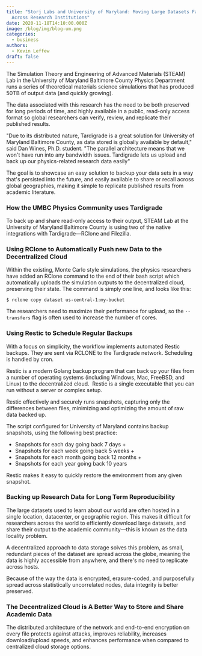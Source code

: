 ```yaml
---
title: "Storj Labs and University of Maryland: Moving Large Datasets Faster
  Across Research Institutions"
date: 2020-11-18T14:10:00.000Z
image: /blog/img/blog-um.png
categories:
  - business
authors:
  - Kevin Leffew
draft: false
---
```

The Simulation Theory and Engineering of Advanced Materials (STEAM) Lab in the University of Maryland Baltimore County Physics Department runs a series of theoretical materials science simulations that has produced 50TB of output data (and quickly growing).  

The data associated with this research has the need to be both preserved for long periods of time, and highly available in a public, read-only access format so global researchers can verify, review, and replicate their published results.

"Due to its distributed nature, Tardigrade is a great solution for University of Maryland Baltimore County, as data stored is globally available by default," said Dan Wines, Ph.D. student. "The parallel architecture means that we won't have run into any bandwidth issues. Tardigrade lets us upload and back up our physics-related research data easily"

The goal is to showcase an easy solution to backup your data sets in a way that's persisted into the future, and easily available to share or recall across global geographies, making it simple to replicate published results from academic literature.

### How the UMBC Physics Community uses Tardigrade

To back up and share read-only access to their output, STEAM Lab at the University of Maryland Baltimore County is using two of the native integrations with Tardigrade—RClone and Filezilla.  

### Using RClone to Automatically Push new Data to the Decentralized Cloud

Within the existing, Monte Carlo style simulations, the physics researchers have added an RClone command to the end of their bash script which automatically uploads the simulation outputs to the decentralized cloud, preserving their state. The command is simply one line, and looks like this:

`$ rclone copy dataset us-central-1:my-bucket`

The researchers need to maximize their performance for upload, so the `--transfers` flag is often used to increase the number of cores.

### Using Restic to Schedule Regular Backups

With a focus on simplicity, the workflow implements automated Restic backups. They are sent via RCLONE to the Tardigrade network. Scheduling is handled by cron.

Restic is a modern Golang backup program that can back up your files from a number of operating systems (including Windows, Mac, FreeBSD, and Linux) to the decentralized cloud.  Restic is a single executable that you can run without a server or complex setup.

Restic effectively and securely runs snapshots, capturing only the differences between files, minimizing and optimizing the amount of raw data backed up.

The script configured for University of Maryland contains backup snapshots, using the following best practice:

* Snapshots for each day going back 7 days + 
* Snapshots for each week going back 5 weeks + 
* Snapshots for each month going back 12 months + 
* Snapshots for each year going back 10 years

Restic makes it easy to quickly restore the environment from any given snapshot.

### Backing up Research Data for Long Term Reproducibility

The large datasets used to learn about our world are often hosted in a single location, datacenter, or geographic region. This makes it difficult for researchers across the world to efficiently download large datasets, and share their output to the academic community—this is known as the data locality problem.

A decentralized approach to data storage solves this problem, as small, redundant pieces of the dataset are spread across the globe, meaning the data is highly accessible from anywhere, and there's no need to replicate across hosts.

Because of the way the data is encrypted, erasure-coded, and purposefully spread across statistically uncorrelated nodes, data integrity is better preserved.

### The Decentralized Cloud is A Better Way to Store and Share Academic Data

The distributed architecture of the network and end-to-end encryption on every file protects against attacks, improves reliability, increases download/upload speeds, and enhances performance when compared to centralized cloud storage options.